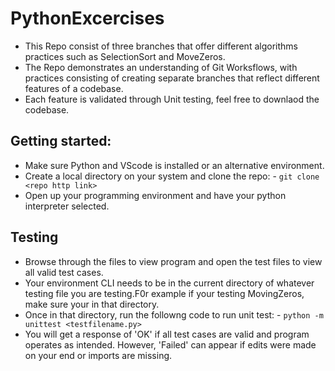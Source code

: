 # PythonExcercises
- This Repo consist of three branches that offer different algorithms practices such as SelectionSort and MoveZeros.
- The Repo demonstrates an understanding of Git Worksflows, with practices consisting of creating separate branches that reflect different features of a codebase.
- Each feature is validated through Unit testing, feel free to downlaod the codebase.

## Getting started:
- Make sure Python and VScode is installed or an alternative environment.
- Create a local directory on your system and clone the repo:
           - ```
             git clone <repo http link>
             ```
- Open up your programming environment and have your python interpreter selected.

## Testing 
- Browse through the files to view program and open the test files to view all valid test cases.
- Your environment CLI needs to be in the current directory of whatever testing file you are testing.F0r example if your testing MovingZeros, make sure your in that directory.
- Once in that directory, run the followng code to run unit test:
           - ```
             python -m unittest <testfilename.py>
             ```
- You will get a response of 'OK' if all test cases are valid and program operates as intended. However, 'Failed' can appear if edits were made on your end or imports are missing.



